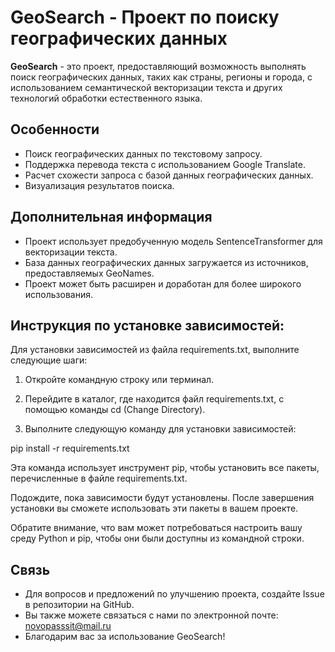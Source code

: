 # GeoSearch - Проект по поиску географических данных

**GeoSearch** - это проект, предоставляющий возможность выполнять поиск географических данных, таких как страны, регионы и города, с использованием семантической векторизации текста и других технологий обработки естественного языка.

## Особенности

- Поиск географических данных по текстовому запросу.
- Поддержка перевода текста с использованием Google Translate.
- Расчет схожести запроса с базой данных географических данных.
- Визуализация результатов поиска.

## Дополнительная информация
- Проект использует предобученную модель SentenceTransformer для векторизации текста.
- База данных географических данных загружается из источников, предоставляемых GeoNames.
- Проект может быть расширен и доработан для более широкого использования.

## Инструкция по установке зависимостей:

Для установки зависимостей из файла requirements.txt, выполните следующие шаги:

1. Откройте командную строку или терминал.

2. Перейдите в каталог, где находится файл requirements.txt, с помощью команды cd (Change Directory).

3. Выполните следующую команду для установки зависимостей:

pip install -r requirements.txt

Эта команда использует инструмент pip, чтобы установить все пакеты, перечисленные в файле requirements.txt.

Подождите, пока зависимости будут установлены. После завершения установки вы сможете использовать эти пакеты в вашем проекте.

Обратите внимание, что вам может потребоваться настроить вашу среду Python и pip, чтобы они были доступны из командной строки.
  
## Связь
- Для вопросов и предложений по улучшению проекта, создайте Issue в репозитории на GitHub.
- Вы также можете связаться с нами по электронной почте: novopasssit@mail.ru
- Благодарим вас за использование GeoSearch!
